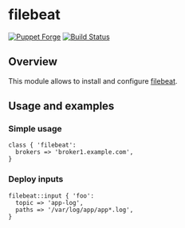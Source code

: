 # filebeat

[![Puppet Forge](http://img.shields.io/puppetforge/v/camptocamp/filebeat.svg)](https://forge.puppetlabs.com/camptocamp/filebeat)
[![Build Status](https://travis-ci.org/camptocamp/puppet-filebeat.png?branch=master)](https://travis-ci.org/camptocamp/puppet-filebeat)


## Overview

This module allows to install and configure [filebeat](https://www.elastic.co/beats/filebeat).


## Usage and examples

### Simple usage

```puppet
class { 'filebeat':
  brokers => 'broker1.example.com',
}
```

### Deploy inputs


```puppet
filebeat::input { 'foo':
  topic => 'app-log',
  paths => '/var/log/app/app*.log',
}
```

